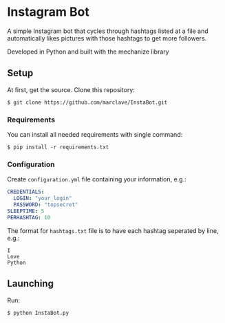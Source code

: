 # Instagram Bot

A simple Instagram bot that cycles through hashtags listed at a file and automatically likes pictures with those hashtags to get more followers.

Developed in Python and built with the mechanize library

## Setup

At first, get the source. Clone this repository:

    $ git clone https://github.com/marclave/InstaBot.git

### Requirements

You can install all needed requirements with single command:

    $ pip install -r requirements.txt

### Configuration

Create `configuration.yml` file containing your information, e.g.:

```yaml
CREDENTIALS:
  LOGIN: "your_login"
  PASSWORD: "topsecret"
SLEEPTIME: 5
PERHASHTAG: 10
```

The format for `hashtags.txt` file is to have each hashtag seperated by line, e.g.:

```
I
Love
Python
```
## Launching

Run:

    $ python InstaBot.py
